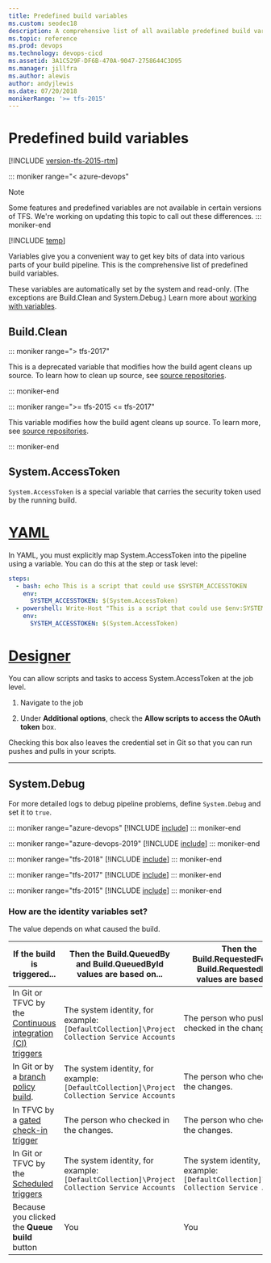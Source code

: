 ```yaml
---
title: Predefined build variables
ms.custom: seodec18
description: A comprehensive list of all available predefined build variables
ms.topic: reference
ms.prod: devops
ms.technology: devops-cicd
ms.assetid: 3A1C529F-DF6B-470A-9047-2758644C3D95
ms.manager: jillfra
ms.author: alewis
author: andyjlewis
ms.date: 07/20/2018
monikerRange: '>= tfs-2015'
---
```


# Predefined build variables

[!INCLUDE [version-tfs-2015-rtm](../_shared/version-tfs-2015-rtm.md)]

::: moniker range="< azure-devops"
> [!NOTE]
> 
> Some features and predefined variables are not available in certain versions of TFS. We're working on updating this topic to call out these differences.
::: moniker-end

[!INCLUDE [temp](../_shared/concept-rename-note.md)]

Variables give you a convenient way to get key bits of data into various parts of your build pipeline.
This is the comprehensive list of predefined build variables.

These variables are automatically set by the system and read-only. (The exceptions are Build.Clean and System.Debug.)
Learn more about [working with variables](../process/variables.md).

## Build.Clean 

::: moniker range="> tfs-2017"

This is a deprecated variable that modifies how the build agent cleans up source.
To learn how to clean up source, see [source repositories](repository.md).

::: moniker-end

::: moniker range=">= tfs-2015 <= tfs-2017"

This variable modifies how the build agent cleans up source.
To learn more, see [source repositories](repository.md).

::: moniker-end

<h2 id="systemaccesstoken">System.AccessToken</h2>

`System.AccessToken` is a special variable that carries the security token used by the running build.

# [YAML](#tab/yaml)

In YAML, you must explicitly map System.AccessToken into the pipeline using a
variable. You can do this at the step or task level:

```yaml
steps:
  - bash: echo This is a script that could use $SYSTEM_ACCESSTOKEN
    env:
      SYSTEM_ACCESSTOKEN: $(System.AccessToken)
  - powershell: Write-Host "This is a script that could use $env:SYSTEM_ACCESSTOKEN"
    env:
      SYSTEM_ACCESSTOKEN: $(System.AccessToken)
```

# [Designer](#tab/designer)

You can allow scripts and tasks to access System.AccessToken at the job level.

1. Navigate to the job

1. Under **Additional options**, check the **Allow scripts to access the OAuth token** box.

Checking this box also leaves the credential set in Git so that you can run
pushes and pulls in your scripts.

---

## System.Debug

For more detailed logs to debug pipeline problems, define `System.Debug` and set it to `true`.

::: moniker range="azure-devops"
[!INCLUDE [include](_shared/variables-vsts.md)]
::: moniker-end

::: moniker range="azure-devops-2019"
[!INCLUDE [include](_shared/variables-server2019.md)]
::: moniker-end

::: moniker range="tfs-2018"
[!INCLUDE [include](_shared/variables-tfs2018.md)]
::: moniker-end

::: moniker range="tfs-2017"
[!INCLUDE [include](_shared/variables-tfs2017.md)]
::: moniker-end

::: moniker range="tfs-2015"
[!INCLUDE [include](_shared/variables-tfs2015.md)]
::: moniker-end

<a name="identity_values"></a>
### How are the identity variables set?

The value depends on what caused the build.

| If the build is triggered... | Then the Build.QueuedBy and Build.QueuedById values are based on... | Then the Build.RequestedFor and Build.RequestedForId values are based on... |
| --- | --- | ---|
| In Git or TFVC by the [Continuous integration (CI) triggers](triggers.md) | The system identity, for example: `[DefaultCollection]\Project Collection Service Accounts` | The person who pushed or checked in the changes. |
| In Git or by a [branch policy build](../../repos/git/branch-policies.md#build-validation). | The system identity, for example: `[DefaultCollection]\Project Collection Service Accounts` | The person who checked in the changes. |
| In TFVC by a [gated check-in trigger](triggers.md) | The person who checked in the changes. | The person who checked in the changes. |
| In Git or TFVC by the [Scheduled triggers](triggers.md) | The system identity, for example: `[DefaultCollection]\Project Collection Service Accounts` | The system identity, for example: `[DefaultCollection]\Project Collection Service Accounts` |
| Because you clicked the **Queue build** button | You | You |
